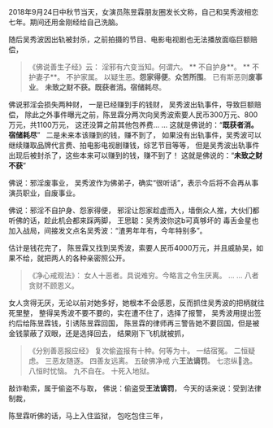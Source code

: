 2018年9月24日中秋节当天，女演员陈昱霖朋友圈发长文称，自己和吴秀波相恋七年。期间还用金刚经给自己洗脑。


随后吴秀波因出轨被封杀，之前拍摄的节目、电影电视剧也无法播放面临巨额赔偿，

> 《佛说善生子经》云： 
> 淫邪有六变当知。何谓六。
>** 不自护身**。
>** 不护妻子**。
> 不护家属。
> 以疑生恶。**怨家得便**。**众苦所围**。
> 已有斯恶则**废事业**。
> **未致之财不获。既获者消。宿储耗尽**。

佛说邪淫会损失两种财，
一是已经赚到手的钱财，
吴秀波出轨事件，导致巨额赔偿，
除此之外事件曝光之前，陈昱霖分两次向吴秀波索要人民币300万元、800万元，共1100万元，
这还没算之前其他包养费... ...
这就是佛说的：“**既获者消。宿储耗尽**”
&nbsp;
二是未来本该赚到的钱，赚不到了，
如果没有出轨事件，吴秀波可以继续赚取品牌代言费、拍电影电视剧赚钱，综艺节目等等，
但是吴秀波出轨事件出现后被封杀了，这些本来可以赚到的钱，赚不到了！
这就是佛说的：“**未致之财不获**”

佛说：邪淫废事业，
吴秀波作为佛弟子，确实“很听话”，表示今后将不会再从事演员职业，自废事业。

佛说：邪淫不自护身、怨家得便，
邪淫让怨家趁虚而入，墙倒众人推，大伙们都听佛的话，趁此机会都来踩两脚，
王思聪：吴秀波你这b可真够坏的
毒舌金星也加入战局，间接发文点名吴秀波：“渣男年年有，今年特别多”。

估计是钱花完了，
陈昱霖又找到吴秀波，索要人民币4000万元，并且威胁吴，如果不给，就把两人的各种亲密照公开。

> 《净心戒观法》：
> 女人十恶者。具说难穷。今略言之令生厌离。
> ... ...
> 八者贪财不顾恩义。

女人贪得无厌，无论以前对她多好，她根本不会感恩，反而抓住吴秀波的把柄就往死里整，
整得吴秀波不要不要的，实在遭不住了，选择了报警，
吴秀波用提出签约后给陈昱霖钱，引诱陈昱霖回国，
陈昱霖的律师再三警告她不要回国，但是被金钱蒙蔽了双眼，还是选择回去，
结果刚下飞机就被抓，

> 《分别善恶报应经》
> 复次偷盗报有十种。何等为十。
> 一结宿冤。
> 二恒疑虑。
> 三恶友随逐。
> 四善友远离。
> 五破佛净戒
> 六**王法谪罚**。
> 七恣纵𢠽逸。
> 八恒时忧恼。
> 九不自在。
> 十死入地狱。

敲诈勒索，属于偷盗不与取，
佛说：偷盗受**王法谪罚**，
今天的话来说：受到法律制裁，

陈昱霖听佛的话，马上入住监狱，
包吃包住三年，


